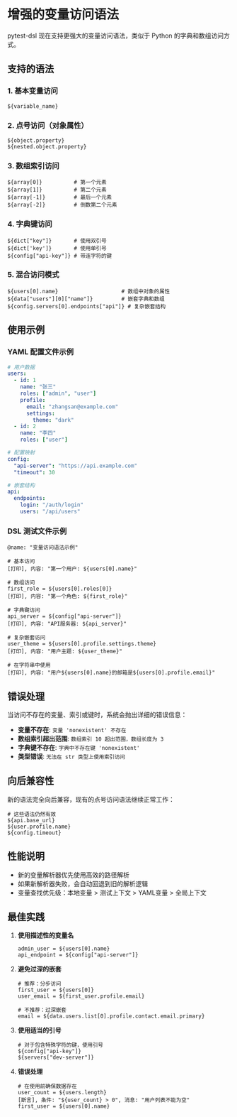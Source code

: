 # 增强的变量访问语法

pytest-dsl 现在支持更强大的变量访问语法，类似于 Python 的字典和数组访问方式。

## 支持的语法

### 1. 基本变量访问
```dsl
${variable_name}
```

### 2. 点号访问（对象属性）
```dsl
${object.property}
${nested.object.property}
```

### 3. 数组索引访问
```dsl
${array[0]}          # 第一个元素
${array[1]}          # 第二个元素
${array[-1]}         # 最后一个元素
${array[-2]}         # 倒数第二个元素
```

### 4. 字典键访问
```dsl
${dict["key"]}       # 使用双引号
${dict['key']}       # 使用单引号
${config["api-key"]} # 带连字符的键
```

### 5. 混合访问模式
```dsl
${users[0].name}                    # 数组中对象的属性
${data["users"][0]["name"]}         # 嵌套字典和数组
${config.servers[0].endpoints["api"]} # 复杂嵌套结构
```

## 使用示例

### YAML 配置文件示例
```yaml
# 用户数据
users:
  - id: 1
    name: "张三"
    roles: ["admin", "user"]
    profile:
      email: "zhangsan@example.com"
      settings:
        theme: "dark"
  - id: 2
    name: "李四"
    roles: ["user"]

# 配置映射
config:
  "api-server": "https://api.example.com"
  "timeout": 30

# 嵌套结构
api:
  endpoints:
    login: "/auth/login"
    users: "/api/users"
```

### DSL 测试文件示例
```dsl
@name: "变量访问语法示例"

# 基本访问
[打印], 内容: "第一个用户: ${users[0].name}"

# 数组访问
first_role = ${users[0].roles[0]}
[打印], 内容: "第一个角色: ${first_role}"

# 字典键访问
api_server = ${config["api-server"]}
[打印], 内容: "API服务器: ${api_server}"

# 复杂嵌套访问
user_theme = ${users[0].profile.settings.theme}
[打印], 内容: "用户主题: ${user_theme}"

# 在字符串中使用
[打印], 内容: "用户${users[0].name}的邮箱是${users[0].profile.email}"
```

## 错误处理

当访问不存在的变量、索引或键时，系统会抛出详细的错误信息：

- **变量不存在**: `变量 'nonexistent' 不存在`
- **数组索引超出范围**: `数组索引 10 超出范围，数组长度为 3`
- **字典键不存在**: `字典中不存在键 'nonexistent'`
- **类型错误**: `无法在 str 类型上使用索引访问`

## 向后兼容性

新的语法完全向后兼容，现有的点号访问语法继续正常工作：

```dsl
# 这些语法仍然有效
${api.base_url}
${user.profile.name}
${config.timeout}
```

## 性能说明

- 新的变量解析器优先使用高效的路径解析
- 如果新解析器失败，会自动回退到旧的解析逻辑
- 变量查找优先级：本地变量 > 测试上下文 > YAML变量 > 全局上下文

## 最佳实践

1. **使用描述性的变量名**
   ```dsl
   admin_user = ${users[0].name}
   api_endpoint = ${config["api-server"]}
   ```

2. **避免过深的嵌套**
   ```dsl
   # 推荐：分步访问
   first_user = ${users[0]}
   user_email = ${first_user.profile.email}
   
   # 不推荐：过深嵌套
   email = ${data.users.list[0].profile.contact.email.primary}
   ```

3. **使用适当的引号**
   ```dsl
   # 对于包含特殊字符的键，使用引号
   ${config["api-key"]}
   ${servers["dev-server"]}
   ```

4. **错误处理**
   ```dsl
   # 在使用前确保数据存在
   user_count = ${users.length}
   [断言], 条件: "${user_count} > 0", 消息: "用户列表不能为空"
   first_user = ${users[0].name}
   ```
